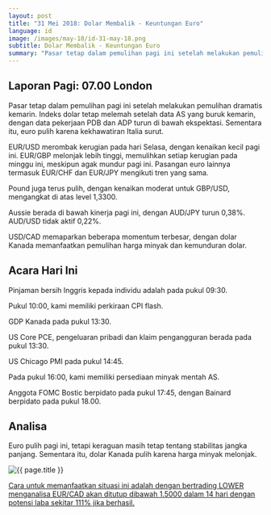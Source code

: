 ```yaml
---
layout: post
title: "31 Mei 2018: Dolar Membalik - Keuntungan Euro"
language: id
image: /images/may-18/id-31-may-18.png
subtitle: Dolar Membalik - Keuntungan Euro
summary: "Pasar tetap dalam pemulihan pagi ini setelah melakukan pemulihan dramatis kemarin. Indeks dolar tetap melemah setelah data AS yang buruk kemarin, dengan data pekerjaan PDB dan ADP turun di bawah ekspektasi"
---
```

## Laporan Pagi: 07.00 London

Pasar tetap dalam pemulihan pagi ini setelah melakukan pemulihan dramatis kemarin. Indeks dolar tetap melemah setelah data AS yang buruk kemarin, dengan data pekerjaan PDB dan ADP turun di bawah ekspektasi. Sementara itu, euro pulih karena kekhawatiran Italia surut.

EUR/USD merombak kerugian pada hari Selasa, dengan kenaikan kecil pagi ini. EUR/GBP melonjak lebih tinggi, memulihkan setiap kerugian pada minggu ini, meskipun agak mundur pagi ini. Pasangan euro lainnya termasuk EUR/CHF dan EUR/JPY mengikuti tren yang sama.

Pound juga terus pulih, dengan kenaikan moderat untuk GBP/USD, mengangkat di atas level 1,3300.

Aussie berada di bawah kinerja pagi ini, dengan AUD/JPY turun 0,38%. AUD/USD tidak aktif 0,22%.

USD/CAD memaparkan beberapa momentum terbesar, dengan dolar Kanada memanfaatkan pemulihan harga minyak dan kemunduran dolar.

## Acara Hari Ini

Pinjaman bersih Inggris kepada individu adalah pada pukul 09:30.

Pukul 10:00, kami memiliki perkiraan CPI flash.

GDP Kanada pada pukul 13:30.

US Core PCE, pengeluaran pribadi dan klaim pengangguran berada pada pukul 13:30.

US Chicago PMI pada pukul 14:45.

Pada pukul 16:00, kami memiliki persediaan minyak mentah AS.

Anggota FOMC Bostic berpidato pada pukul 17:45, dengan Bainard berpidato pada pukul 18.00.

## Analisa

Euro pulih pagi ini, tetapi keraguan masih tetap tentang stabilitas jangka panjang. Sementara itu, dolar Kanada pulih karena harga minyak melonjak.

<img src="{{ site.url }}/images/may-18/id-31-may-18.png" alt="{{ page.title }}" title="{{ page.title }}">

<a href="%LINK%%currency=USD&market=forex&underlying=frxEURCAD&formname=higherlower&duration_amount=14&duration_units=d&amount=10&amount_type=payout&expiry_type=duration&barrier=1.5000" target="_blank">Cara untuk memanfaatkan situasi ini adalah dengan bertrading LOWER menganalisa EUR/CAD akan ditutup dibawah 1.5000 dalam 14 hari dengan potensi laba sekitar 111% jika berhasil.</a>
